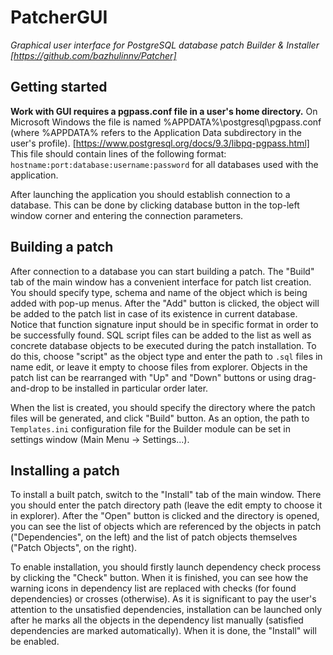 # PatcherGUI

*Graphical user interface for PostgreSQL database patch Builder & Installer [https://github.com/bazhulinnv/Patcher]*

## Getting started

**Work with GUI requires a pgpass.conf file in a user's home directory.** On Microsoft Windows the file is named %APPDATA%\postgresql\pgpass.conf
(where %APPDATA% refers to the Application Data subdirectory in the user's profile). [https://www.postgresql.org/docs/9.3/libpq-pgpass.html]
This file should contain lines of the following format: `hostname:port:database:username:password` for all databases used with the application.

After launching the application you should establish connection to a database. This can be done by clicking database button in the top-left
window corner and entering the connection parameters.

## Building a patch

After connection to a database you can start building a patch. The "Build" tab of the main window has a convenient interface for patch list 
creation. You should specify type, schema and name of the object which is being added with pop-up menus. After the "Add" button is clicked, 
the object will be added to the patch list in case of its existence in current database. Notice that function signature input should be in
specific format in order to be successfully found. SQL script files can be added to the list as well as concrete database objects to be
executed during the patch installation. To do this, choose "script" as the object type and enter the path to `.sql` files in name edit, or leave
it empty to choose files from explorer. Objects in the patch list can be rearranged with "Up" and "Down" buttons or using drag-and-drop to be
installed in particular order later.

When the list is created, you should specify the directory where the patch files will be generated, and click "Build" button. As an option, the path
to `Templates.ini` configuration file for the Builder module can be set in settings window (Main Menu -> Settings...).

## Installing a patch

To install a built patch, switch to the "Install" tab of the main window. There you should enter the patch directory path (leave the edit empty to choose it in explorer).
After the "Open" button is clicked and the directory is opened, you can see the list of objects which are referenced by the objects in patch ("Dependencies", on the left) and the list of
patch objects themselves ("Patch Objects", on the right).

To enable installation, you should firstly launch dependency check process by clicking the "Check" button. When it is finished, you can see how
the warning icons in dependency list are replaced with checks (for found dependencies) or crosses (otherwise). As it is significant to pay the user's
attention to the unsatisfied dependencies, installation can be launched only after he marks all the objects in the dependency list manually (satisfied
dependencies are marked automatically). When it is done, the "Install" will be enabled.
